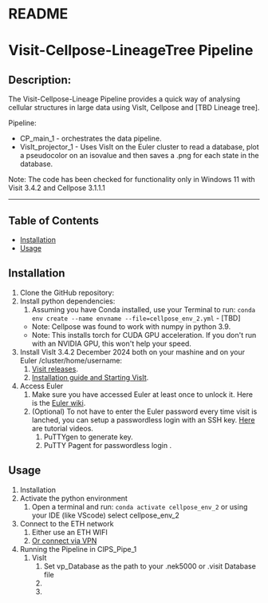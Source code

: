 
# README
# Visit-Cellpose-LineageTree Pipeline

## Description: 
The Visit-Cellpose-Lineage Pipeline provides a quick way of analysing cellular structures in large data using VisIt, Cellpose and [TBD Lineage tree].

Pipeline:
- CP_main_1 - orchestrates the data pipeline.
- VisIt_projector_1 - Uses VisIt on the Euler cluster to read a database, plot a pseudocolor on an isovalue and then saves a .png for each state in the database.


Note: The code has been checked for functionality only in Windows 11 with Visit 3.4.2 and Cellpose 3.1.1.1

----

## Table of Contents
- [Installation](#installation)
- [Usage](#Usage)


## Installation
1. Clone the GitHub repository:
2. Install python dependencies:
   1. Assuming you have Conda installed, use your Terminal to run:
    ``conda env create --name envname --file=cellpose_env_2.yml`` - [TBD]
   - Note: Cellpose was found to work with numpy in python 3.9.
   - Note: This installs torch for CUDA GPU acceleration. If you don't run with an NVIDIA GPU, this won't help your speed. 
1. Install VisIt 3.4.2 December 2024 both on your mashine and on your Euler /cluster/home/username:
   1. [Visit releases](https://visit-dav.github.io/visit-website/releases-as-tables/#series-34).
   2. [Installation guide and Starting VisIt](https://visit-sphinx-github-user-manual.readthedocs.io/en/v3.3.3/getting_started/Installing_VisIt.html).
2. Access Euler
   1. Make sure you have accessed Euler at least once to unlock it. Here is the [Euler wiki](https://scicomp.ethz.ch/wiki/Tutorials#Cluster_tutorials).
   2. (Optional) To not have to enter the Euler password every time visit is lanched, you can setup a passwordless login with an SSH key. [Here](https://www.ssh.com/academy/ssh/putty/windows/puttygen) are tutorial videos.
      1. PuTTYgen to generate key.
      2. PuTTY Pagent for passwordless login .


## Usage

1. Installation
2. Activate the python environment
   1. Open a terminal and run:
      ``conda activate cellpose_env_2``
      or using your IDE (like VScode) select cellpose_env_2
3. Connect to the ETH network
   1. Either use an ETH WIFI
   2. [Or connect via VPN](https://unlimited.ethz.ch/spaces/itkb/pages/21125994/VPN)
4. Running the Pipeline in CIPS_Pipe_1
   1. VisIt
      1. Set vp_Database as the path to your .nek5000 or .visit Database file
      2. 
      3. 
